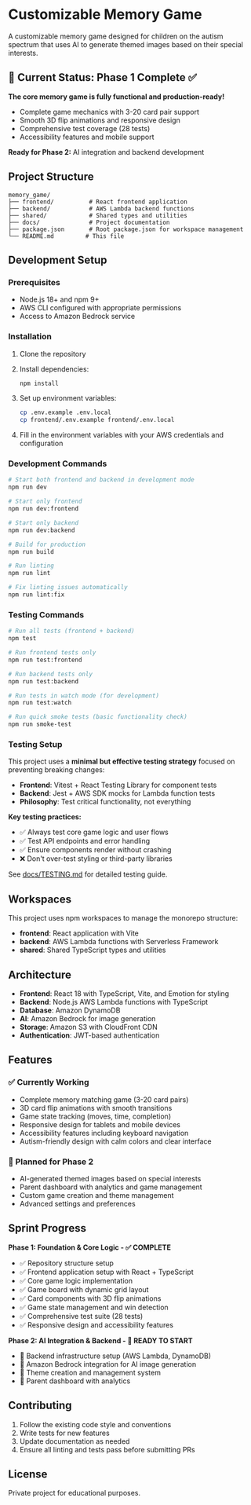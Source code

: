 # Customizable Memory Game

A customizable memory game designed for children on the autism spectrum that uses AI to generate themed images based on their special interests.

## 🎯 Current Status: Phase 1 Complete ✅

**The core memory game is fully functional and production-ready!**
- Complete game mechanics with 3-20 card pair support
- Smooth 3D flip animations and responsive design
- Comprehensive test coverage (28 tests)
- Accessibility features and mobile support

**Ready for Phase 2:** AI integration and backend development

## Project Structure

```
memory_game/
├── frontend/          # React frontend application
├── backend/           # AWS Lambda backend functions
├── shared/            # Shared types and utilities
├── docs/              # Project documentation
├── package.json       # Root package.json for workspace management
└── README.md         # This file
```

## Development Setup

### Prerequisites

- Node.js 18+ and npm 9+
- AWS CLI configured with appropriate permissions
- Access to Amazon Bedrock service

### Installation

1. Clone the repository
2. Install dependencies:
   ```bash
   npm install
   ```

3. Set up environment variables:
   ```bash
   cp .env.example .env.local
   cp frontend/.env.example frontend/.env.local
   ```

4. Fill in the environment variables with your AWS credentials and configuration

### Development Commands

```bash
# Start both frontend and backend in development mode
npm run dev

# Start only frontend
npm run dev:frontend

# Start only backend
npm run dev:backend

# Build for production
npm run build

# Run linting
npm run lint

# Fix linting issues automatically
npm run lint:fix
```

### Testing Commands

```bash
# Run all tests (frontend + backend)
npm test

# Run frontend tests only
npm run test:frontend

# Run backend tests only
npm run test:backend

# Run tests in watch mode (for development)
npm run test:watch

# Run quick smoke tests (basic functionality check)
npm run smoke-test
```

### Testing Setup

This project uses a **minimal but effective testing strategy** focused on preventing breaking changes:

- **Frontend**: Vitest + React Testing Library for component tests
- **Backend**: Jest + AWS SDK mocks for Lambda function tests
- **Philosophy**: Test critical functionality, not everything

**Key testing practices:**
- ✅ Always test core game logic and user flows
- ✅ Test API endpoints and error handling  
- ✅ Ensure components render without crashing
- ❌ Don't over-test styling or third-party libraries

See [docs/TESTING.md](./docs/TESTING.md) for detailed testing guide.

## Workspaces

This project uses npm workspaces to manage the monorepo structure:

- **frontend**: React application with Vite
- **backend**: AWS Lambda functions with Serverless Framework
- **shared**: Shared TypeScript types and utilities

## Architecture

- **Frontend**: React 18 with TypeScript, Vite, and Emotion for styling
- **Backend**: Node.js AWS Lambda functions with TypeScript
- **Database**: Amazon DynamoDB
- **AI**: Amazon Bedrock for image generation
- **Storage**: Amazon S3 with CloudFront CDN
- **Authentication**: JWT-based authentication

## Features

### ✅ Currently Working
- Complete memory matching game (3-20 card pairs)
- 3D card flip animations with smooth transitions
- Game state tracking (moves, time, completion)
- Responsive design for tablets and mobile devices
- Accessibility features including keyboard navigation
- Autism-friendly design with calm colors and clear interface

### 🚧 Planned for Phase 2
- AI-generated themed images based on special interests
- Parent dashboard with analytics and game management
- Custom game creation and theme management
- Advanced settings and preferences

## Sprint Progress

**Phase 1: Foundation & Core Logic - ✅ COMPLETE**
- ✅ Repository structure setup
- ✅ Frontend application setup with React + TypeScript
- ✅ Core game logic implementation
- ✅ Game board with dynamic grid layout
- ✅ Card components with 3D flip animations
- ✅ Game state management and win detection
- ✅ Comprehensive test suite (28 tests)
- ✅ Responsive design and accessibility features

**Phase 2: AI Integration & Backend - 🚧 READY TO START**
- 🚧 Backend infrastructure setup (AWS Lambda, DynamoDB)
- 🚧 Amazon Bedrock integration for AI image generation
- 🚧 Theme creation and management system
- 🚧 Parent dashboard with analytics

## Contributing

1. Follow the existing code style and conventions
2. Write tests for new features
3. Update documentation as needed
4. Ensure all linting and tests pass before submitting PRs

## License

Private project for educational purposes.